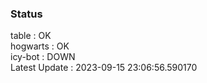 ### Status


table : OK  
hogwarts : OK  
icy-bot : DOWN  
Latest Update : 2023-09-15 23:06:56.590170
